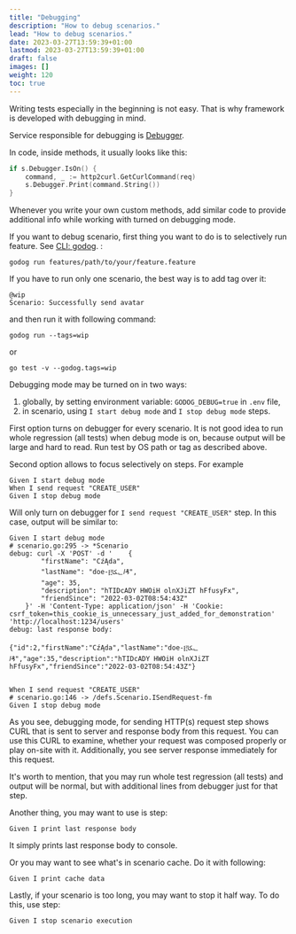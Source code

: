```yaml
---
title: "Debugging"
description: "How to debug scenarios."
lead: "How to debug scenarios."
date: 2023-03-27T13:59:39+01:00
lastmod: 2023-03-27T13:59:39+01:00
draft: false
images: []
weight: 120
toc: true
---
```


Writing tests especially in the beginning is not easy. That is why framework is developed with debugging in mind.

Service responsible for debugging is [Debugger](/docs/utility-services/debugger/).

In code, inside methods, it usually looks like this:
```go
if s.Debugger.IsOn() {
	command, _ := http2curl.GetCurlCommand(req)
	s.Debugger.Print(command.String())
}
```
Whenever you write your own custom methods, add similar code to provide additional info while working with turned on debugging mode.

If you want to debug scenario, first thing you want to do is to selectively run feature. See [CLI: godog](/docs/usage/godog-cli/). :
```shell
godog run features/path/to/your/feature.feature
```

If you have to run only one scenario, the best way is to add tag over it:
```gherkin
@wip
Scenario: Successfully send avatar
```

and then run it with following command:
```
godog run --tags=wip
```
or
```shell
go test -v --godog.tags=wip
```

Debugging mode may be turned on in two ways:
1. globally, by setting environment variable: `GODOG_DEBUG=true` in `.env` file,
2. in scenario, using `I start debug mode` and `I stop debug mode` steps.

First option turns on debugger for every scenario. It is not good idea to run whole regression (all tests) when debug mode is on,
because output will be large and hard to read. Run test by OS path or tag as described above.

Second option allows to focus selectively on steps. For example
```gherkin
Given I start debug mode
When I send request "CREATE_USER"
Given I stop debug mode
```

Will only turn on debugger for `I send request "CREATE_USER"` step. In this case, output will be similar to:
```gherkin
Given I start debug mode                                                                # scenario.go:295 -> *Scenario
debug: curl -X 'POST' -d '    {
        "firstName": "CźĄda",
        "lastName": "doe-፫ﲀᆫ𝑙₰",
        "age": 35,
        "description": "hTIDcADY HWOiH olnXJiZT hFfusyFx",
        "friendSince": "2022-03-02T08:54:43Z"
    }' -H 'Content-Type: application/json' -H 'Cookie: csrf_token=this_cookie_is_unnecessary_just_added_for_demonstration' 'http://localhost:1234/users'
debug: last response body:

{"id":2,"firstName":"CźĄda","lastName":"doe-፫ﲀᆫ𝑙₰","age":35,"description":"hTIDcADY HWOiH olnXJiZT hFfusyFx","friendSince":"2022-03-02T08:54:43Z"}


When I send request "CREATE_USER"                                                  # scenario.go:146 -> /defs.Scenario.ISendRequest-fm
Given I stop debug mode  
```

As you see, debugging mode, for sending HTTP(s) request step shows CURL that is sent to server and response body from this request.
You can use this CURL to examine, whether your request was composed properly or play on-site with it.
Additionally, you see server response immediately for this request.

It's worth to mention, that you may run whole test regression (all tests) and output will be normal, but with additional lines from debugger just for that step.

Another thing, you may want to use is step:
```gherkin
Given I print last response body
```
It simply prints last response body to console.

Or you may want to see what's in scenario cache. Do it with following:
```gherkin
Given I print cache data
```

Lastly, if your scenario is too long, you may want to stop it half way. To do this, use step:
```gherkin
Given I stop scenario execution
```